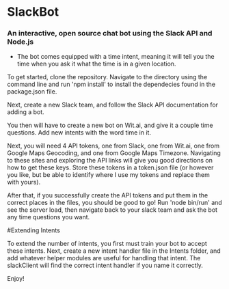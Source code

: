 # SlackBot
### An interactive, open source chat bot using the Slack API and Node.js

 * The bot comes equipped with a time intent, meaning it will tell you the time when you ask it what the time is in a given location.
 
To get started, clone the repository. Navigate to the directory using the command line and run 'npm install' to install the dependecies
found in the package.json file. 

Next, create a new Slack team, and follow the Slack API documentation for adding a bot.

You then will have to create a new bot on Wit.ai, and give it a couple time questions. Add new intents with the word time in it.

Next, you will need 4 API tokens, one from Slack, one from Wit.ai, one from Google Maps Geocoding, and one from Google Maps Timezone. 
Navigating to these sites and exploring the API links will give you good directions on how to get these keys. Store these tokens 
in a token.json file (or however you like, but be able to identify where I use my tokens and replace them with yours). 

After that, if you successfully create the API tokens and put them in the correct places in the files, you should be good to go!
Run 'node bin/run' and see the server load, then navigate back to your slack team and ask the bot any time questions you want.

#Extending Intents

To extend the number of intents, you first must train your bot to accept these intents. Next, create a new intent handler file
in the Intents folder, and add whatever helper modules are useful for handling that intent. The slackClient will find the correct
intent handler if you name it correctly. 

Enjoy!

